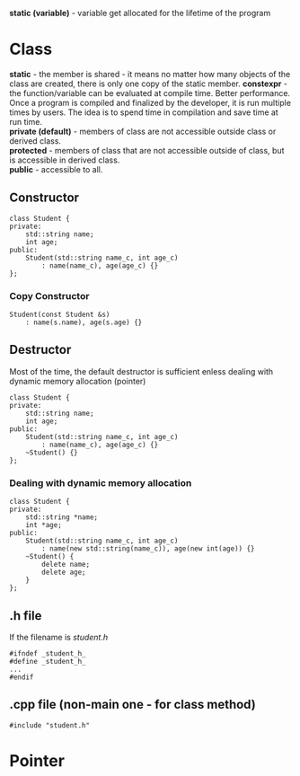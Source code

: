 **static (variable)** - variable get allocated for the lifetime of the program

# Class

**static** - the member is shared - it means no matter how many objects of the class are created, there is only one copy of the static member.
**constexpr** - the function/variable can be evaluated at compile time. Better performance. Once a program is compiled and finalized by the developer, it is run multiple times by users. The idea is to spend time in compilation and save time at run time.  
**private (default)** - members of class are not accessible outside class or derived class.  
**protected** - members of class that are not accessible outside of class, but is accessible in derived class.  
**public** - accessible to all.  

## Constructor
```
class Student {
private:
    std::string name;
    int age;
public:
    Student(std::string name_c, int age_c) 
        : name(name_c), age(age_c) {}
};
```

### Copy Constructor
```
Student(const Student &s) 
    : name(s.name), age(s.age) {}
```

## Destructor
Most of the time, the default destructor is sufficient enless dealing with dynamic memory allocation (pointer)
```
class Student {
private:
    std::string name;
    int age;
public:
    Student(std::string name_c, int age_c) 
        : name(name_c), age(age_c) {}
    ~Student() {}
};
```
### Dealing with dynamic memory allocation
```
class Student {
private:
    std::string *name;
    int *age;
public:
    Student(std::string name_c, int age_c) 
        : name(new std::string(name_c)), age(new int(age)) {}
    ~Student() {
        delete name;
        delete age;
    }
};
```
## .h file
If the filename is *student.h*
```
#ifndef _student_h_
#define _student_h_
...
#endif
```

## .cpp file (non-main one - for class method)
```
#include "student.h"
```

# Pointer




